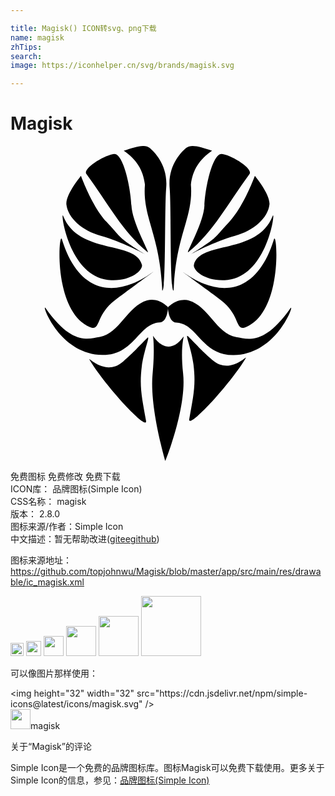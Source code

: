 ```yaml
---

title: Magisk() ICON转svg、png下载
name: magisk
zhTips: 
search: 
image: https://iconhelper.cn/svg/brands/magisk.svg

---
```


# Magisk  <small style="font-size: 60%;font-weight: 100"></small>

<div id="svg" class="svg-wrap">
<svg xmlns="http://www.w3.org/2000/svg" role="img" viewBox="0 0 24 24"><title>Magisk icon</title><path d="M10.857 14.458s.155.921-.034 2.952c-.236 2.546.97 6.59.97 6.59s1.645-4.052 1.358-6.67c-.236-2.152.107-2.904.034-2.803-1.264 1.746-2.328-.069-2.328-.069zM13.939 16.643c.206 1.591-.023 2.462-.32 4.164-.15.861 3.068-2.589 4.302-4.645.206-.343-1.18 1.337-2.551.137-.951-.832-1.114-1.085-1.853-1.808-.249-.244.277 1.014.423 2.151zM10.427 14.618c-.739.723-.903.976-1.853 1.808-1.371 1.2-2.757-.48-2.551-.137 1.234 2.057 4.452 5.506 4.302 4.645-.297-1.703-.526-2.574-.32-4.164.147-1.137.673-2.395.423-2.151zM13.593 11.779c1.504.434 2.088 2.523 3.606 2.781.314.053.667.148 1.079.128.77-.037 1.744-.472 3.045-2.318.385-.546-.955 3.514-4.313 3.563-2.46.036-2.747-2.408-4.387-2.482-.592-.027-.629-1.156-.629-1.156s.706-.774 1.598-.517zM10.407 11.767c-1.504.434-2.088 2.523-3.606 2.781-.314.053-.667.148-1.079.128-.77-.037-1.744-.472-3.045-2.318-.385-.546.955 3.514 4.313 3.563 2.46.036 2.747-2.408 4.387-2.482.592-.027.629-1.156.629-1.156s-.706-.774-1.598-.517zM16.033 11.747c1.513 1.146 1.062 2.408 1.911 2.048 2.859-1.212 2.359-7.434 2.128-6.682-1.303 4.242-4.143 4.48-6.876 2.528-.534-.381 1.985 1.459 2.837 2.105zM10.793 9.641C8.06 11.592 5.22 11.355 3.917 7.113c-.231-.752-.731 5.469 2.128 6.682.849.36.398-.902 1.911-2.048.852-.646 3.371-2.486 2.837-2.105zM16.319 10.225c3.3-.136 3.909-5.545 3.65-4.885-1.165 2.963-5.574 1.848-5.995 3.718-.083.367.747 1.233 2.345 1.167zM10.015 9.058c-.421-1.87-4.831-.755-5.995-3.718-.259-.66.35 4.749 3.65 4.885 1.599.066 2.428-.8 2.345-1.167zM13.768 8.234s1.794-.964 3.33-1.384c1.435-.393 2.512-1.359 2.631-2.38.089-.76-1.11-2.197-1.11-2.197s-.841 2.334-1.945 3.501c-1.201 1.27-.745 1.099-2.906 2.46zM7.315 5.774C6.211 4.607 5.37 2.273 5.37 2.273S4.171 3.709 4.26 4.47c.12 1.021 1.196 1.987 2.631 2.38 1.536.421 3.33 1.384 3.33 1.384-2.162-1.361-1.705-1.19-2.906-2.46zM13.55 8.086c1.943-1.594 2.976-3.673 4.657-5.949.317-.429-1.419-1.465-2.105-1.533S14.84 3.057 14.775 4.54c-.059 1.354-1.486 3.761-1.224 3.547zM9.214 4.539C9.149 3.056 8.573.535 7.887.603S5.465 1.707 5.782 2.136c1.681 2.276 2.713 4.356 4.657 5.949.261.214-1.165-2.193-1.224-3.547zM13.745 2.937c.137-1.098.631-1.9 1.613-2.574-.868-.29-1.591-.526-1.968-.217s-1.403 1.342-1.266 3.023.007 7.962.305 7.846c.16-4.302 1.522-5.538 1.316-8.077zM11.559 11.014c.297.116.167-6.165.305-7.846S10.976.454 10.598.145C10.221-.164 9.499.072 8.63.362c.983.674 1.476 1.476 1.613 2.574-.206 2.539 1.156 3.775 1.316 8.077z"/></svg>
</div>
<detail full-name='magisk'></detail>

<div class="detail-page">
<p>
<span><span class="badge-success badge">免费图标</span> <span class="badge-success badge">免费修改</span>  <span class="badge-success badge">免费下载</span> </span>
<br/>
<span>
ICON库：
<span class="badge-secondary badge">品牌图标(Simple Icon)</span> 
</span>
<br/>
<span>
CSS名称：
<span class="badge-secondary badge">magisk</span> 
</span>

<br/>
<span>
版本：
<span class="badge-secondary badge">2.8.0</span> 
</span>
<br/>
<span>图标来源/作者：<span class="badge-light badge">Simple Icon</span></span> 
<br/>
<span class="zh-detail">中文描述：暂无<span class="help-link"><span>帮助改进</span>(<a href="https://gitee.com/liuwave/icon-helper/edit/master/json/brands/magisk.json" target="_blank" rel="noopener noreferrer">gitee</a><a href="https://github.com/liuwave/icon-helper/edit/master/json/brands/magisk.json" target="_blank" rel="noopener noreferrer">github</a></span>)</span><br/>
</p>
</div><div class="description description alert alert-light"><p>图标来源地址：<a href="https://github.com/topjohnwu/Magisk/blob/master/app/src/main/res/drawable/ic_magisk.xml" target="_blank" rel="noopener noreferrer">https://github.com/topjohnwu/Magisk/blob/master/app/src/main/res/drawable/ic_magisk.xml</a></p></div>
<div class="alert alert-dark">
<img height="21" width="21" src="https://cdn.jsdelivr.net/npm/simple-icons@latest/icons/magisk.svg" />
<img height="24" width="24" src="https://cdn.jsdelivr.net/npm/simple-icons@latest/icons/magisk.svg" />
<img height="32" width="32" src="https://cdn.jsdelivr.net/npm/simple-icons@latest/icons/magisk.svg" />
<img height="48" width="48" src="https://cdn.jsdelivr.net/npm/simple-icons@latest/icons/magisk.svg" />
<img height="64" width="64" src="https://cdn.jsdelivr.net/npm/simple-icons@latest/icons/magisk.svg" />
<img height="96" width="96" src="https://cdn.jsdelivr.net/npm/simple-icons@latest/icons/magisk.svg" />

</div>
<div>
  <p>可以像图片那样使用：    
  </p>
  <div class="alert alert-primary" style="font-size: 14px">
    &lt;img height="32" width="32" src="https://cdn.jsdelivr.net/npm/simple-icons@latest/icons/magisk.svg" /&gt;
    <copy-btn content='<img height="32" width="32" src="https://cdn.jsdelivr.net/npm/simple-icons@latest/icons/magisk.svg" />'></copy-btn>
  </div>
  <div class="alert alert-secondary">
    <img height="32" width="32" src="https://cdn.jsdelivr.net/npm/simple-icons@latest/icons/magisk.svg" />magisk
    <copy-btn content="magisk" btn-title="复制图标名称"></copy-btn>
  </div>
</div>

<Vssue title="关于“Magisk”的评论" >关于“Magisk”的评论</Vssue>


<div><p>Simple Icon是一个免费的品牌图标库。图标Magisk可以免费下载使用。更多关于  Simple Icon的信息，参见：<a target="_blank" href="https://iconhelper.cn/brands.html">品牌图标(Simple Icon)</a>
</p></div>
